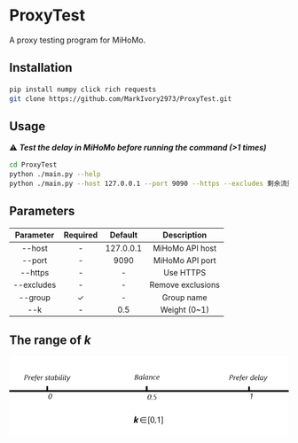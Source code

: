 # ProxyTest

A proxy testing program for MiHoMo.

## Installation

```bash
pip install numpy click rich requests
git clone https://github.com/MarkIvory2973/ProxyTest.git
```

## Usage

⚠ ***Test the delay in MiHoMo before running the command (>1 times)***

```bash
cd ProxyTest
python ./main.py --help
python ./main.py --host 127.0.0.1 --port 9090 --https --excludes 剩余流量,官址 --group SELECT --k 0.3
```

## Parameters

|Parameter|Required|Default|Description|
|:-:|:-:|:-:|:-:|
|--host|-|127.0.0.1|MiHoMo API host|
|--port|-|9090|MiHoMo API port|
|--https|-|-|Use HTTPS|
|--excludes|-|-|Remove exclusions|
|--group|✓|-|Group name|
|--k|-|0.5|Weight (0~1)|

## The range of *k*

![The range of k](https://raw.githubusercontent.com/MarkIvory2973/ProxyTest/main/imgs/k.png)